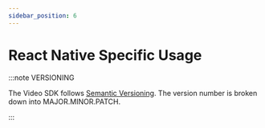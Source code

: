 ```yaml
---
sidebar_position: 6
---
```


# React Native Specific Usage

:::note VERSIONING

The Video SDK follows [Semantic Versioning](https://semver.org/). The version number is broken down into MAJOR.MINOR.PATCH.

:::
